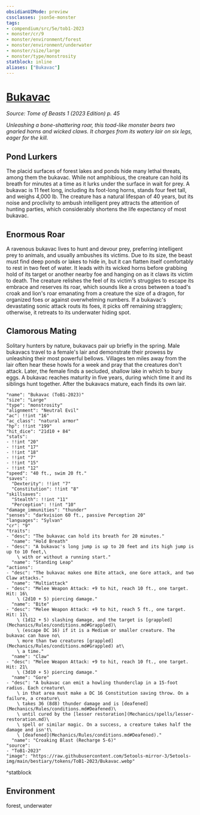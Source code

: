 ```yaml
---
obsidianUIMode: preview
cssclasses: json5e-monster
tags:
- compendium/src/5e/tob1-2023
- monster/cr/9
- monster/environment/forest
- monster/environment/underwater
- monster/size/large
- monster/type/monstrosity
statblock: inline
aliases: ["Bukavac"]
---
```

# [Bukavac](Mechanics\bestiary\monstrosity/bukavac-tob1-2023.md)
*Source: Tome of Beasts 1 (2023 Edition) p. 45*  

*Unleashing a bone-shattering roar, this toad-like monster bears two gnarled horns and wicked claws. It charges from its watery lair on six legs, eager for the kill.*

## Pond Lurkers

The placid surfaces of forest lakes and ponds hide many lethal threats, among them the bukavac. While not amphibious, the creature can hold its breath for minutes at a time as it lurks under the surface in wait for prey. A bukavac is 11 feet long, including its foot-long horns, stands four feet tall, and weighs 4,000 lb. The creature has a natural lifespan of 40 years, but its noise and proclivity to ambush intelligent prey attracts the attention of hunting parties, which considerably shortens the life expectancy of most bukavac.

## Enormous Roar

A ravenous bukavac lives to hunt and devour prey, preferring intelligent prey to animals, and usually ambushes its victims. Due to its size, the beast must find deep ponds or lakes to hide in, but it can flatten itself comfortably to rest in two feet of water. It leads with its wicked horns before grabbing hold of its target or another nearby foe and hanging on as it claws its victim to death. The creature relishes the feel of its victim's struggles to escape its embrace and reserves its roar, which sounds like a cross between a toad's croak and lion's roar emanating from a creature the size of a dragon, for organized foes or against overwhelming numbers. If a bukavac's devastating sonic attack routs its foes, it picks off remaining stragglers; otherwise, it retreats to its underwater hiding spot.

## Clamorous Mating

Solitary hunters by nature, bukavacs pair up briefly in the spring. Male bukavacs travel to a female's lair and demonstrate their prowess by unleashing their most powerful bellows. Villages ten miles away from the lair often hear these howls for a week and pray that the creatures don't attack. Later, the female finds a secluded, shallow lake in which to bury eggs. A bukavac reaches maturity in five years, during which time it and its siblings hunt together. After the bukavacs mature, each finds its own lair.

```statblock
"name": "Bukavac (ToB1-2023)"
"size": "Large"
"type": "monstrosity"
"alignment": "Neutral Evil"
"ac": !!int "16"
"ac_class": "natural armor"
"hp": !!int "199"
"hit_dice": "21d10 + 84"
"stats":
- !!int "20"
- !!int "17"
- !!int "18"
- !!int "7"
- !!int "15"
- !!int "12"
"speed": "40 ft., swim 20 ft."
"saves":
  "Dexterity": !!int "7"
  "Constitution": !!int "8"
"skillsaves":
  "Stealth": !!int "11"
  "Perception": !!int "10"
"damage_immunities": "thunder"
"senses": "darkvision 60 ft., passive Perception 20"
"languages": "Sylvan"
"cr": "9"
"traits":
- "desc": "The bukavac can hold its breath for 20 minutes."
  "name": "Hold Breath"
- "desc": "A bukavac's long jump is up to 20 feet and its high jump is up to 10 feet,\
    \ with or without a running start."
  "name": "Standing Leap"
"actions":
- "desc": "The bukavac makes one Bite attack, one Gore attack, and two Claw attacks."
  "name": "Multiattack"
- "desc": "Melee Weapon Attack: +9 to hit, reach 10 ft., one target. Hit: 16\
    \ (2d10 + 5) piercing damage."
  "name": "Bite"
- "desc": "Melee Weapon Attack: +9 to hit, reach 5 ft., one target. Hit: 11\
    \ (1d12 + 5) slashing damage, and the target is [grappled](Mechanics/Rules/conditions.md#Grappled)\
    \ (escape DC 16) if it is a Medium or smaller creature. The bukavac can have no\
    \ more than two creatures [grappled](Mechanics/Rules/conditions.md#Grappled) at\
    \ a time."
  "name": "Claw"
- "desc": "Melee Weapon Attack: +9 to hit, reach 10 ft., one target. Hit: 21\
    \ (3d10 + 5) piercing damage."
  "name": "Gore"
- "desc": "A bukavac can emit a howling thunderclap in a 15-foot radius. Each creature\
    \ in that area must make a DC 16 Constitution saving throw. On a failure, a creature\
    \ takes 36 (8d8) thunder damage and is [deafened](Mechanics/Rules/conditions.md#Deafened)\
    \ until cured by the [lesser restoration](Mechanics/spells/lesser-restoration.md)\
    \ spell or similar magic. On a success, a creature takes half the damage and isn't\
    \ [deafened](Mechanics/Rules/conditions.md#Deafened)."
  "name": "Croaking Blast (Recharge 5-6)"
"source":
- "ToB1-2023"
"image": "https://raw.githubusercontent.com/5etools-mirror-3/5etools-img/main/bestiary/tokens/ToB1-2023/Bukavac.webp"
```
^statblock

## Environment

forest, underwater